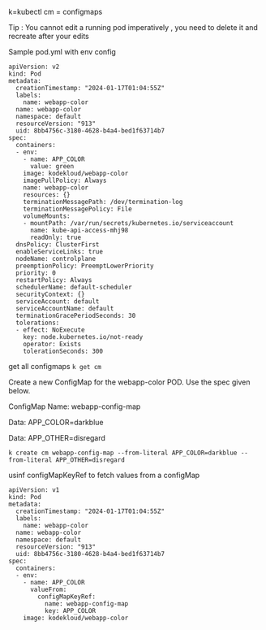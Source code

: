 k=kubectl
cm = configmaps

Tip : You cannot edit a running pod imperatively , you need to delete it and recreate after your edits

Sample pod.yml with env config 

```
apiVersion: v2
kind: Pod
metadata:
  creationTimestamp: "2024-01-17T01:04:55Z"
  labels:
    name: webapp-color
  name: webapp-color
  namespace: default
  resourceVersion: "913"
  uid: 8bb4756c-3180-4628-b4a4-bed1f63714b7
spec:
  containers:
  - env:
    - name: APP_COLOR
      value: green
    image: kodekloud/webapp-color
    imagePullPolicy: Always
    name: webapp-color
    resources: {}
    terminationMessagePath: /dev/termination-log
    terminationMessagePolicy: File
    volumeMounts:
    - mountPath: /var/run/secrets/kubernetes.io/serviceaccount
      name: kube-api-access-mhj98
      readOnly: true
  dnsPolicy: ClusterFirst
  enableServiceLinks: true
  nodeName: controlplane
  preemptionPolicy: PreemptLowerPriority
  priority: 0
  restartPolicy: Always
  schedulerName: default-scheduler
  securityContext: {}
  serviceAccount: default
  serviceAccountName: default
  terminationGracePeriodSeconds: 30
  tolerations:
  - effect: NoExecute
    key: node.kubernetes.io/not-ready
    operator: Exists
    tolerationSeconds: 300

```


get all configmaps
``` k get cm ```

Create a new ConfigMap for the webapp-color POD. Use the spec given below.

ConfigMap Name: webapp-config-map

Data: APP_COLOR=darkblue

Data: APP_OTHER=disregard

``` k create cm webapp-config-map --from-literal APP_COLOR=darkblue --from-literal APP_OTHER=disregard   ```

usinf configMapKeyRef to fetch values from a configMap
```
apiVersion: v1
kind: Pod
metadata:
  creationTimestamp: "2024-01-17T01:04:55Z"
  labels:
    name: webapp-color
  name: webapp-color
  namespace: default
  resourceVersion: "913"
  uid: 8bb4756c-3180-4628-b4a4-bed1f63714b7
spec:
  containers:
  - env:
    - name: APP_COLOR
      valueFrom:
        configMapKeyRef:
          name: webapp-config-map
          key: APP_COLOR
    image: kodekloud/webapp-color

```
